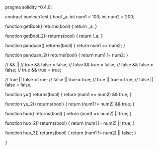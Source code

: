 pragma solidity ^0.4.0;

contract booleanTest
{
    bool _a;
    int num1 = 100;
    int num2 = 200;

function getBool() returns(bool)
{
    return _a;
}


function getBool_2() returns(bool)
{
    return !_a;
}

function panduan() returns(bool)
{
    return num1 == num2;
}

function panduan_2() returns(bool)
{
    return num1 != num2;
}


// && ||
// true && false = false;
// false && true = false;
// false && false = false;
// true && true = true;

// true || false = true;
// false || true = true;
// true || true = true;
// false || false = false;


function yu() returns(bool)
{
    return (num1 == num2) && true;
}

function yu_2() returns(bool)
{
    return (num1 != num2) && true;
}

function huo() returns(bool)
{
    return (num1 == num2) || true;
}

function huo_2() returns(bool)
{
    return (num1 != num2) || true;
}

function huo_3() returns(bool)
{
    return (num1 != num2) || false;
}


}
